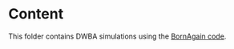 # Content

This folder contains DWBA simulations using the [BornAgain code](https://github.com/scgmlz/BornAgain).
